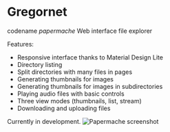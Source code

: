 # Gregornet
codename *papermache*
Web interface file explorer

Features: 
* Responsive interface thanks to Material Design Lite
* Directory listing
* Split directories with many files in pages
* Generating thumbnails for images
* Generating thumbnails for images in subdirectories
* Playing audio files with basic controls
* Three view modes (thumbnails, list, stream)
* Downloading and uploading files

Currently in development.
![Papermache screenshot](https://github.com/Boukalikrates/papermache/blob/main/Screenshot%20papermache.png)
